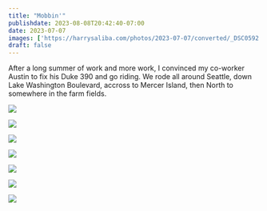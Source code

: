 ```yaml
---
title: "Mobbin'"
publishdate: 2023-08-08T20:42:40-07:00
date: 2023-07-07
images: ['https://harrysaliba.com/photos/2023-07-07/converted/_DSC0592.jpg']
draft: false
---
```


After a long summer of work and more work, I convinced my co-worker Austin to fix his Duke 390 and go riding.  We rode all around Seattle, down Lake Washington Boulevard, accross to Mercer Island, then North to somewhere in the farm fields.

![](https://harrysaliba.com/photos/2023-07-07/converted/_DSC0592.jpg)

![](https://harrysaliba.com/photos/2023-07-07/converted/_DSC0594.jpg)

![](https://harrysaliba.com/photos/2023-07-07/converted/_DSC0599.jpg)

![](https://harrysaliba.com/photos/2023-07-07/converted/_DSC0611.jpg)

![](https://harrysaliba.com/photos/2023-07-07/converted/_DSC0616.jpg)

![](https://harrysaliba.com/photos/2023-07-07/converted/_DSC0620.jpg)

![](https://harrysaliba.com/photos/2023-07-07/converted/_DSC0621.jpg)